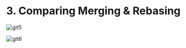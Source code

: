 # 3. Comparing Merging & Rebasing

![git5](https://user-images.githubusercontent.com/50626798/231727267-608ef314-908b-42a9-80e9-37dbeb193111.png)

![git6](https://user-images.githubusercontent.com/50626798/231727275-dea57564-9fdd-40b5-a9cf-9345dc5fc776.png)
